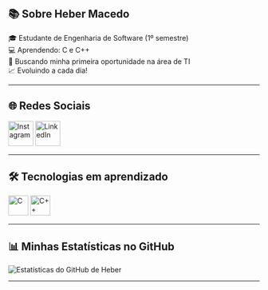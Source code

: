 ## 📚 Sobre Heber Macedo

🎓 Estudante de Engenharia de Software (1º semestre)  
💻 Aprendendo: C e C++  
🚀 Buscando minha primeira oportunidade na área de TI  
📈 Evoluindo a cada dia!

---

## 🌐 Redes Sociais

[<img src="https://img.icons8.com/color/48/000000/instagram-new--v1.png" alt="Instagram" width="50"/>](https://www.instagram.com/hebermacedo87)
[<img src="https://img.icons8.com/color/48/000000/linkedin.png" alt="LinkedIn" width="50"/>](https://www.linkedin.com/in/heber-americo-794812363/?trk=opento_sprofile_topcard)

---

## 🛠️ Tecnologias em aprendizado

<img src="https://cdn.jsdelivr.net/gh/devicons/devicon/icons/c/c-original.svg" alt="C" width="40"/> <img src="https://cdn.jsdelivr.net/gh/devicons/devicon/icons/cplusplus/cplusplus-original.svg" alt="C++" width="40"/>

---

## 📊 Minhas Estatísticas no GitHub

![Estatísticas do GitHub de Heber](https://github-readme-stats.vercel.app/api?username=hebermacedo&show_icons=true&locale=pt-br&theme=default)

---
